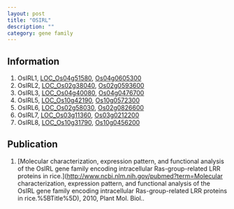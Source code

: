 ```yaml
---
layout: post
title: "OSIRL"
description: ""
category: gene family
---
```


## Information
1. OsIRL1, [LOC_Os04g51580](http://rice.plantbiology.msu.edu/cgi-bin/ORF_infopage.cgi?orf=LOC_Os04g51580), [Os04g0605300](http://rapdb.dna.affrc.go.jp/viewer/gbrowse_details/irgsp1?name=Os04g0605300)
2. OsIRL2, [LOC_Os02g38040](http://rice.plantbiology.msu.edu/cgi-bin/ORF_infopage.cgi?orf=LOC_Os02g38040), [Os02g0593600](http://rapdb.dna.affrc.go.jp/viewer/gbrowse_details/irgsp1?name=Os02g0593600)
3. OsIRL3, [LOC_Os04g40080](http://rice.plantbiology.msu.edu/cgi-bin/ORF_infopage.cgi?orf=LOC_Os04g40080), [Os04g0476700](http://rapdb.dna.affrc.go.jp/viewer/gbrowse_details/irgsp1?name=Os04g0476700)
4. OsIRL5, [LOC_Os10g42190](http://rice.plantbiology.msu.edu/cgi-bin/ORF_infopage.cgi?orf=LOC_Os10g42190), [Os10g0572300](http://rapdb.dna.affrc.go.jp/viewer/gbrowse_details/irgsp1?name=Os10g0572300)
5. OsIRL6, [LOC_Os02g58030](http://rice.plantbiology.msu.edu/cgi-bin/ORF_infopage.cgi?orf=LOC_Os02g58030), [Os02g0826600](http://rapdb.dna.affrc.go.jp/viewer/gbrowse_details/irgsp1?name=Os02g0826600)
6. OsIRL7, [LOC_Os03g11360](http://rice.plantbiology.msu.edu/cgi-bin/ORF_infopage.cgi?orf=LOC_Os03g11360), [Os03g0212200](http://rapdb.dna.affrc.go.jp/viewer/gbrowse_details/irgsp1?name=Os03g0212200)
7. OsIRL8, [LOC_Os10g31790](http://rice.plantbiology.msu.edu/cgi-bin/ORF_infopage.cgi?orf=LOC_Os10g31790), [Os10g0456200](http://rapdb.dna.affrc.go.jp/viewer/gbrowse_details/irgsp1?name=Os10g0456200)

## Publication
1. [Molecular characterization, expression pattern, and functional analysis of the OsIRL gene family encoding intracellular Ras-group-related LRR proteins in rice.](http://www.ncbi.nlm.nih.gov/pubmed?term=Molecular characterization, expression pattern, and functional analysis of the OsIRL gene family encoding intracellular Ras-group-related LRR proteins in rice.%5BTitle%5D), 2010, Plant Mol. Biol..


